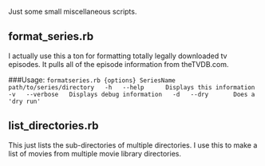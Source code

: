 Just some small miscellaneous scripts.


format_series.rb
---
I actually use this a ton for formatting totally legally downloaded tv episodes.
It pulls all of the episode information from theTVDB.com.
  
###Usage:
`formatseries.rb {options} SeriesName path/to/series/directory  
-h   --help      Displays this information  
-v   --verbose   Displays debug information  
-d   --dry       Does a 'dry run' ` 

list_directories.rb
---
This just lists the sub-directories of multiple directories.
I use this to make a list of movies from multiple movie library directories.
